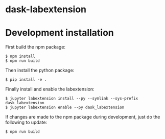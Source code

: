 # dask-labextension

# Development installation

First build the npm package:

```
$ npm install
$ npm run build
```

Then install the python package:

```
$ pip install -e .
```

Finally install and enable the labextension:

```
$ jupyter labextension install --py --symlink --sys-prefix dask_labextension
$ jupyter labextension enable --py dask_labextension
```

If changes are made to the npm package during development, just do the following
to update:

```
$ npm run build
```
